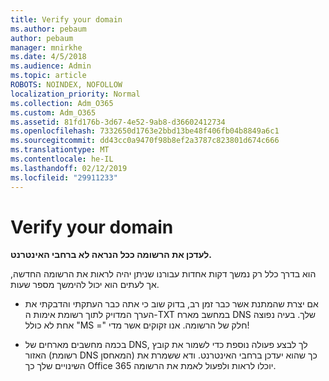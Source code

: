 ```yaml
---
title: Verify your domain
ms.author: pebaum
author: pebaum
manager: mnirkhe
ms.date: 4/5/2018
ms.audience: Admin
ms.topic: article
ROBOTS: NOINDEX, NOFOLLOW
localization_priority: Normal
ms.collection: Adm_O365
ms.custom: Adm_O365
ms.assetid: 81fd176b-3d67-4e52-9ab8-d36602412734
ms.openlocfilehash: 7332650d1763e2bbd13be48f406fb04b8849a6c1
ms.sourcegitcommit: dd43cc0a9470f98b8ef2a3787c823801d674c666
ms.translationtype: MT
ms.contentlocale: he-IL
ms.lasthandoff: 02/12/2019
ms.locfileid: "29911233"
---
```

# <a name="verify-your-domain"></a>Verify your domain

 **לעדכן את הרשומה ככל הנראה לא ברחבי האינטרנט.**
  
הוא בדרך כלל רק נמשך דקות אחדות עבורנו שניתן יהיה לראות את הרשומה החדשה, אך לעתים הוא יכול להימשך מספר שעות. 
  
- אם יצרת שהמתנת אשר כבר זמן רב, בדוק שוב כי אתה כבר העתקתי והדבקתי את הערך המדויק לתוך רשומת אימות ה-TXT במחשב מארח DNS שלך. בעיה נפוצה אחת לא כולל "MS =" חלק של הרשומה. אנו זקוקים אשר מדי!
    
- בכמה מחשבים מארחים של DNS, לך לבצע פעולה נוספת כדי לשמור את קובץ האזור (רשומת DNS המאחסן) כך שהוא יעדכן ברחבי האינטרנט. ודא ששמרת את השינויים שלך כך Office 365 יוכלו לראות ולפעול לאמת את הרשומה.
    

